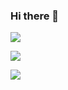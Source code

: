 ### Hi there 👋

<!--
**snakeauk/snakeauk** is a ✨ _special_ ✨ repository because its `README.md` (this file) appears on your GitHub profile.

Here are some ideas to get you started:

- 🔭 I’m currently working on ...
- 🌱 I’m currently learning ...
- 👯 I’m looking to collaborate on ...
- 🤔 I’m looking for help with ...
- 💬 Ask me about ...
- 📫 How to reach me: ...
- 😄 Pronouns: ...
- ⚡ Fun fact: ...
-->


![](https://raw.githubusercontent.com/vn7n24fzkq/github-profile-summary-cards-example/master/profile-summary-card-output/transparent/3-stats.svg)

![](https://raw.githubusercontent.com/vn7n24fzkq/github-profile-summary-cards-example/master/profile-summary-card-output/transparent/4-productive-time.svg)

![](https://raw.githubusercontent.com/vn7n24fzkq/github-profile-summary-cards-example/master/profile-summary-card-output/transparent/0-profile-details.svg)
